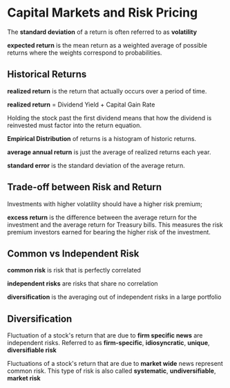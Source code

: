 # Capital Markets and Risk Pricing

The **standard deviation** of a return is often referred to as **volatility**

**expected return** is the mean return as a weighted average of possible returns where the weights correspond to probabilities.

## Historical Returns

**realized return** is the return that actually occurs over a period of time.

**realized return** = Dividend Yield + Capital Gain Rate

Holding the stock past the first dividend means that how the dividend is reinvested must factor into the return equation.

**Empirical Distribution** of returns is a histogram of historic returns.

**average annual return** is just the average of realized returns each year.

**standard error** is the standard deviation of the average return.

## Trade-off between Risk and Return

Investments with higher volatility should have a higher risk premium;

**excess return** is the difference between the average return for the investment and the average return for Treasury bills. This measures the risk premium investors earned for bearing the higher risk of the investment.

## Common vs Independent Risk

**common risk** is risk that is perfectly correlated

**independent risks** are risks that share no correlation

**diversification** is the averaging out of independent risks in a large portfolio

## Diversification

Fluctuation of a stock's return that are due to **firm specific news** are independent risks. Referred to as **firm-specific**, **idiosyncratic**, **unique**, **diversifiable risk**

Fluctuations of a stock's return that are due to **market wide** news represent common risk. This type of risk is also called **systematic**, **undiversifiable**, **market risk**
